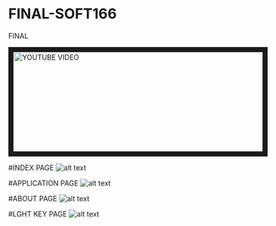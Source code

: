 # FINAL-SOFT166
FINAL

<a href="https://youtu.be/jV8JSsFS59E
" target="_blank"><img src="https://i.ibb.co/JqPvrfY/Capture-IE2.png" 
alt="YOUTUBE VIDEO" width="500" height="200" border="10" /></a>

#INDEX PAGE
![alt text](https://i.ibb.co/NmbyQdm/Capture-IE1.png "INDEX PAGE")

#APPLICATION PAGE
![alt text]( https://i.ibb.co/JqPvrfY/Capture-IE2.png "APPLICATION PAGE")

#ABOUT PAGE
![alt text](https://i.ibb.co/ZKTzLRQ/Capture-IE3.png "ABOUT PAGE")

#LGHT KEY PAGE
![alt text](https://i.ibb.co/pXjnH1P/Capture-IE4.png "LIGHT KEY PAGE")

